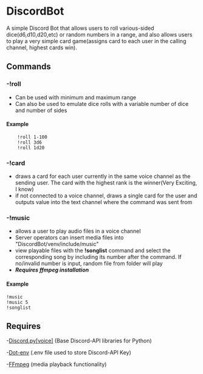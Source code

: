 # DiscordBot
A simple Discord Bot that allows users to roll various-sided dice(d6,d10,d20,etc) or random numbers in a range, and also allows users to play a very simple card game(assigns card to each user in the calling channel, highest cards win).

## Commands

### -!roll
- Can be used with minimum and maximum range
- Can also be used to emulate dice rolls with a variable number of dice and number of sides      
#### Example
		!roll 1-100
		!roll 3d6
		!roll 1d20 
### -!card
- draws a card for each user currently in the same voice channel as the sending user. The card with the highest rank is the winner(Very Exciting, I know)
- if not connected to a voice channel, draws a single card for the user and outputs value into the text channel where the command was sent from
        
### -!music
- allows a user to play audio files in a voice channel
- Server operators can insert media files into "DiscordBot/venv/include/music"
- view playable files with the **!songlist** command and select the corresponding song by including its number after the command. If no/invalid number is    input, random file from folder will play
- ***Requires ffmpeg installation***        
#### Example 
    !music
    !music 5
    !songlist
## Requires
-[Discord.py[voice]](https://discordpy.readthedocs.io/en/latest)
	(Base Discord-API libraries for Python)
  
-[Dot-env](https://pypi.org/project/python-dotenv)
	(.env file used to store Discord-API Key)
  
-[FFmpeg](https://ffmpeg.org/)
 (media playback functionality)
	
